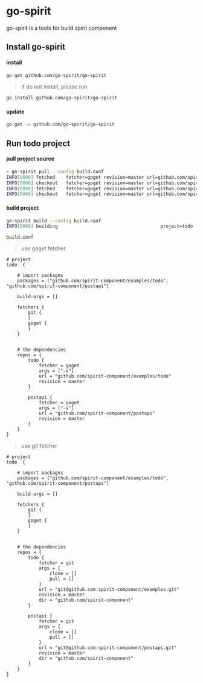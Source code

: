# go-spirit
go-spirit is a tools for build spirit component

## Install go-spirit

#### install

```bash
go get github.com/go-spirit/go-spirit
```

> if do not install, please run 

```bash
go install github.com/go-spirit/go-spirit
```


#### update

```bash
go get -u github.com/go-spirit/go-spirit
```



## Run todo project

#### pull project source

```bash
> go-spirit pull --config build.conf
INFO[0000] fetched    fetcher=goget revision=master url=github.com/spirit-component/examples/todo
INFO[0000] checkout   fetcher=goget revision=master url=github.com/spirit-component/examples/todo
INFO[0000] fetched    fetcher=goget revision=master url=github.com/spirit-component/postapi
INFO[0000] checkout   fetcher=goget revision=master url=github.com/spirit-component/postapi
```

#### build project

```bash
go-spirit build --config build.conf
INFO[0000] building                                      project=todo
```


`build.conf`

> use goget fetcher

```hocon
# project
todo  {

	# import packages
	packages = ["github.com/spirit-component/examples/todo", "github.com/spirit-component/postapi"]

	build-args = []

	fetchers {
		git {
		}
		goget {
		}
	}


	# the dependencies
	repos = {
		todo {
			fetcher = goget
			args = ["-v"]
			url = "github.com/spirit-component/examples/todo"
			revision = master
		}

		postapi {
			fetcher = goget
			args = ["-v"]
			url = "github.com/spirit-component/postapi"
			revision = master
		}
	}
}
```


> use git fetcher

```hocon
# project
todo  {

	# import packages
	packages = ["github.com/spirit-component/examples/todo", "github.com/spirit-component/postapi"]

	build-args = []

	fetchers {
		git {
		}
		goget {
		}
	}


	# the dependencies
	repos = {
		todo {
			fetcher = git
			args = {
				clone = []
				pull = []
			}
			url = "git@github.com:spirit-component/examples.git"
			revision = master
			dir = "github.com/spirit-component"
		}

		postapi {
			fetcher = git
			args = {
				clone = []
				pull = []
			}
			url = "git@github.com:spirit-component/postapi.git"
			revision = master
			dir = "github.com/spirit-component"
		}
	}
}
```